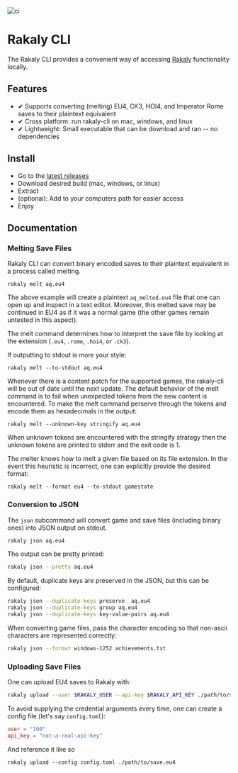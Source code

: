 ![ci](https://github.com/rakaly/cli/workflows/ci/badge.svg)

# Rakaly CLI

The Rakaly CLI provides a convenient way of accessing [Rakaly](https://rakaly.com/eu4/) functionality locally.

## Features

- ✔ Supports converting (melting) EU4, CK3, HOI4, and Imperator Rome saves to their plaintext equivalent
- ✔ Cross platform: run rakaly-cli on mac, windows, and linux 
- ✔ Lightweight: Small executable that can be download and ran -- no dependencies 

## Install

 - Go to the [latest releases](https://github.com/rakaly/cli/releases/latest)
 - Download desired build (mac, windows, or linux)
 - Extract
 - (optional): Add to your computers path for easier access
 - Enjoy

## Documentation

### Melting Save Files

Rakaly CLI can convert binary encoded saves to their plaintext equivalent in a process called melting.

```plain
rakaly melt aq.eu4
```

The above example will create a plaintext `aq_melted.eu4` file that one can open up and inspect in a text editor. Moreover, this melted save may be continued in EU4 as if it was a normal game (the other games remain untested in this aspect). 

The melt command determines how to interpret the save file by looking at the extension (`.eu4`, `.rome`, `.hoi4`, or `.ck3`).

If outputting to stdout is more your style:

```plain
rakaly melt --to-stdout aq.eu4
```

Whenever there is a content patch for the supported games, the rakaly-cli will be out of date until the next update. The default behavior of the melt command is to fail when unexpected tokens from the new content is encountered. To make the melt command perserve through the tokens and encode them as hexadecimals in the output:

```plain
rakaly melt --unknown-key stringify aq.eu4
```

When unknown tokens are encountered with the stringify strategy then the unknown tokens are printed to stderr and the exit code is 1.

The melter knows how to melt a given file based on its file extension. In the event this heuristic is incorrect, one can explicitly provide the desired format:

```plain
rakaly melt --format eu4 --to-stdout gamestate
```

### Conversion to JSON

The `json` subcommand will convert game and save files (including binary ones) into JSON output on stdout.

```bash
rakaly json aq.eu4
```

The output can be pretty printed:

```bash
rakaly json --pretty aq.eu4
```

By default, duplicate keys are preserved in the JSON, but this can be configured:

```bash
rakaly json --duplicate-keys preserve  aq.eu4
rakaly json --duplicate-keys group aq.eu4
rakaly json --duplicate-keys key-value-pairs aq.eu4
```

When converting game files, pass the character encoding so that non-ascii characters are represented correctly:

```bash
rakaly json --format windows-1252 achievements.txt
```

### Uploading Save Files

One can upload EU4 saves to Rakaly with:

```bash
rakaly upload --user $RAKALY_USER --api-key $RAKALY_API_KEY ./path/to/save.eu4
```

To avoid supplying the credential arguments every time, one can create a config file (let's say `config.toml`):

```toml
user = "100"
api_key = "not-a-real-api-key"
```

And reference it like so

```
rakaly upload --config config.toml ./path/to/save.eu4
```
